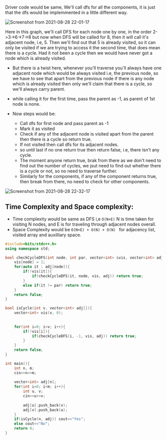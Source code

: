 Driver code would be same, We'll call dfs for all the components, it is just that the dfs would be implemmented in a little different way.

![Screenshot from 2021-08-28 22-01-17](https://user-images.githubusercontent.com/42698268/131224654-c41e11fb-ecac-4a3d-9540-63349d77cf15.png)


Here in this graph, we'll call DFS for each node one by one, in the order 2->3->6->7->8 but now when DFS will be called for 8, then it will call it's adjacent node, i.e, 5. Then we'll find out that 5 is already visited, so it can only be visited if we are trying to access it the second time, that does mean there is a cycle. Had it not been a cycle then we would have never got a node which is already visited.

* But there is a twist here, whenever you'll traverse you'll always have one adjacent node which would be always visited i.e, the previous node, so we have to see that apart from the previous node if there is any node which is already visited then only we'll claim that there is a cycle, so we'll always carry parent.

* while calling it for the first time, pass the parent as -1, as parent of 1st node is none.
* Now steps would be:
    * Call dfs for first node and pass parent as -1
    * Mark it as visited
    * Check if any of the adjacent node is visited apart from the parent then there is a cycle so return true.
    * If not visited then call dfs for its adjacent nodes.
    * so until last if no one return true then return false, i.e, there isn't any cycle.
    * The moment anyone return true, brak from there as we don't need to find out the number of cycles, we jsut need to find out whether there is a cycle or not, so no need to traverse further.
    * Similarly for the components, if any of the component returns true, then break from there, no need to check for other components.

![Screenshot from 2021-08-28 22-32-17](https://user-images.githubusercontent.com/42698268/131242411-e98010a8-e7eb-4418-86cc-bb691de6077a.png)


## Time Complexity and Space complexity:
* Time complexity would be same as DFS i,e ``` O(N+E) ``` N is time taken for visiting N nodes, and E is for traveling through adjacent nodes overall.
* Space Complexity would be ```O(N+E) + O(N) + O(N) ```  for adjacency list, visited array and auxilliary space.

```cpp
#include<bits/stdc++.h>
using namespace std;

bool checkCycleDFS(int node, int par, vector<int> &vis, vector<int> adj[]){
    vis[node] = 1;
    for(auto it : adj[node]){
        if(!vis[it]){
            if(checkCycleDFS(it, node, vis, adj)) return true;
        }
        else if(it != par) return true;
    }
    return false;
}

bool isCycle(int v, vector<int> adj[]){
    vector<int> vis(v, 0);
    
    
    for(int i=0; i<v; i++){
        if(!vis[i]){
            if(checkCycleDFS(i, -1, vis, adj)) return true;
        }
    }
    return false;
}

int main(){
    int n, m;
    cin>>n>>m;
    
    vector<int> adj[n];
    for(int i=0; i<m; i++){
        int u, v;
        cin>>u>>v;
        
        adj[u].push_back(v);
        adj[v].push_back(u);
    }
    if(isCycle(n, adj)) cout<<"Yes";
    else cout<<"No";
    return 0;
}
```
